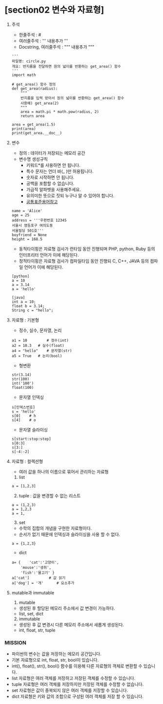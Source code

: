 # [section02 변수와 자료형]


01. 주석
	- 한줄주석 : #
	- 여러줄주석 : ''' 내용추가 '''
	- Docstring, 여러줄주석 : """ 내용추가 """
	
	```
	'''
	파일명: circle.py
	개요: 반지름을 전달하면 원의 넓이를 반환하는 get_area() 함수
	'''
	import math

	# get_area() 함수 정의
	def get_area(radius):
	    """
	    반지름을 입력 받아서 원의 넓이를 반환하는 get_area() 함수
	    사용예) get_area(2)
	    """
	    area = math.pi * math.pow(radius, 2)
	    return area

	area = get_area(1.5)
	print(area)
	print(get_area.__doc__)
	```

02. 변수
	- 정의 : 데이터가 저장되는 메모리 공간
	- 변수명 생성규칙
		- 키워드*를 사용하면 안 됩니다.
		- 특수 문자는 언더 바(_ )만 허용됩니다.
		- 숫자로 시작하면 안 됩니다.
		- 공백을 포함할 수 없습니다.
		- 가급적 알파벳을 사용해주세요.
		- 유의미한 뜻으로 짓되 누구나 알 수 있어야 합니다.
		- <a href="https://wordic.loeaf.com/variable-name">공통표준용어참고</a>
	```
	name = 'Alice'      
	age = 25
	address = '''우편번호 12345
	서울시 영등포구 여의도동
	서울빌딩 501호'''
	boyfriend = None
	height = 168.5
	```

	- 동적타이핑은 자료형 검사가 런타임 동안 진행되며 PHP, python, Ruby 등의 인터프리터 언어가 이에 해당된다.
	- 정적타이핑은 자료형 검사가 컴파일타임 동안 진행되 C, C++, JAVA 등의 컴파일 언어가 이에 해당된다.
	```
	[python]
	a = 10 
	a = 3.14 
	a = 'hello' 
	```
	```
	[java]
	int a = 10;
	float b = 3.14;
	String c = "hello";
	```
 
03. 자료형 : 기본형
	- 정수, 실수, 문자열, 논리
	```
	a1 = 10     	# 정수(int)  
	a2 = 10.3	# 실수(float)
	a4 = "hello"	# 문자열(str)
	a5 = True	# 논리(bool)
	```
 	- 형변환
	```
	str(3.14)
	str(100)	
	int('100')	
	float(100)	
	```
	- 문자열 인덱싱
	```
	s[인덱스번호]
	s = 'hello'
	s[0] 	# h
	s[4]	# o
	```
	- 문자열 슬라이싱
	```
	s[start:stop:step] 
	s[0:3] 
	s[3:] 
	s[-4:-2]
	```
04. 자료형 : 컬렉션형
	- 여러 값을 하나의 이름으로 묶어서 관리하는 자료형
	1) list
	```
	a = [1,2,3] 
	```
	2) tuple : 값을 변경할 수 없는 리스트
	```
	a = (1,2,3)
	a = 1,2,3
	a = 1,
	```
	3) set
	- 수학의 집합의 개념을 구현한 자료형이다.
	- 순서가 없기 때문에 인덱싱과 슬라이싱을 사용 할 수 없다.
	```
	a = {1,2,3}
	```		
	- dict
	```
	a= {	'cat':'고양이',
		'mouse':'생쥐',
		'fish':'물고기' }
	a['cat']		 # 값 읽기
	a['dog'] = '개'		# 요소추가
	```

05. mutable과 immutable
	1. mutable
	- 생성된 후 할당된 메모리 주소에서 값 변경이 가능하다.
	- list, set, dict
	2. immutable
	- 생성된 후 값 변경시 다른 메모리 주소에서 새롭게 생성된다.
	- int, float, str, tuple

### MISSION ###
- 파이썬의 변수는 값을 저장하는 메모리 공간입니다.
- 기본 자료형으로 int, float, str, bool이 있습니다.
- int(), float(), str(), bool() 함수를 이용해 다른 자료형의 객체로 변환할 수 있습니다.
- list 자료형은 여러 객체를 저장하고 저장된 객체를 수정할 수 있습니다.
- tuple 자료형은 여러 객체를 저장하지만 저장된 객체를 수정할 수 없습니다.
- set 자료형은 값이 중복되지 않은 여러 객체를 저장할 수 있습니다.
- dict 자료형은 키와 값의 조합으로 구성된 여러 객체를 저장 할 수 있습니다.

